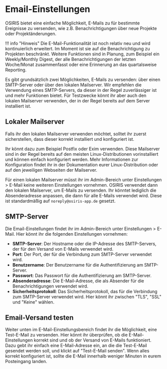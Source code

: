 # Email-Einstellungen

OSIRIS bietet eine einfache Möglichkeit, E-Mails zu für bestimmte Ereignisse zu versenden, wie z.B. Benachrichtigungen über neue Projekte oder Projektänderungen. 

!!! info "Hinweis"
    Die E-Mail-Funktionalität ist noch relativ neu und wird kontinuierlich erweitert. Im Moment ist sie auf die Benachrichtigung zu Projekten beschränkt. Weitere Funktionen sind in Planung, zum Beispiel ein Weekly/Monthly Digest, der alle Benachrichtigungen der letzten Woche/Monat zusammenfasst oder eine Erinnerung an das quartalsweise Reporting.

Es gibt grundsätzlich zwei Möglichkeiten, E-Mails zu versenden: über einen SMTP-Server oder über den lokalen Mailserver. Wir empfehlen die Verwendung eines SMTP-Servers, da dieser in der Regel zuverlässiger ist und mehr Funktionen bietet. Für Testzwecke könnt ihr aber auch den lokalen Mailserver verwenden, der in der Regel bereits auf dem Server installiert ist.

## Lokaler Mailserver

Falls ihr den lokalen Mailserver verwenden möchtet, solltet ihr zuerst sicherstellen, dass dieser korrekt installiert und konfiguriert ist. 

Ihr könnt dazu zum Beispiel Postfix oder Exim verwenden. Diese Mailserver sind in der Regel bereits auf den meisten Linux-Distributionen vorinstalliert und können einfach konfiguriert werden. Mehr Informationen zur Konfiguration findet ihr in der Dokumentation eurer Linux-Distribution oder auf den jeweiligen Webseiten der Mailserver.

Für einen lokalen Mailserver müsst ihr im Admin-Bereich unter Einstellungen > E-Mail keine weiteren Einstellungen vornehmen. OSIRIS verwendet dann den lokalen Mailserver, um E-Mails zu versenden. Ihr könntet lediglich die Absenderadresse anpassen, die dann für alle E-Mails verwendet wird. Diese ist standardmäßig auf `noreply@osiris-app.de` gesetzt. 

## SMTP-Server

Die Email-Einstellungen findet ihr im Admin-Bereich unter Einstellungen > E-Mail. Hier könnt ihr die folgenden Einstellungen vornehmen:

- **SMTP-Server**: Der Hostname oder die IP-Adresse des SMTP-Servers, der für den Versand von E-Mails verwendet wird.
- **Port**: Der Port, der für die Verbindung zum SMTP-Server verwendet wird.
- **Benutzername**: Der Benutzername für die Authentifizierung am SMTP-Server.
- **Passwort**: Das Passwort für die Authentifizierung am SMTP-Server.
- **Absenderadresse**: Die E-Mail-Adresse, die als Absender für die Benachrichtigungen verwendet wird.
- **Sicherheitsprotokoll**: Das Sicherheitsprotokoll, das für die Verbindung zum SMTP-Server verwendet wird. Hier könnt ihr zwischen "TLS", "SSL" und "Keine" wählen.

## Email-Versand testen

Weiter unten im E-Mail-Einstellungsbereich findet ihr die Möglichkeit, eine Test-E-Mail zu versenden. Hier könnt ihr überprüfen, ob die E-Mail-Einstellungen korrekt sind und ob der Versand von E-Mails funktioniert. Dazu gebt ihr einfach eine E-Mail-Adresse ein, an die die Test-E-Mail gesendet werden soll, und klickt auf "Test-E-Mail senden". Wenn alles korrekt konfiguriert ist, sollte die E-Mail innerhalb weniger Minuten in eurem Posteingang landen.
